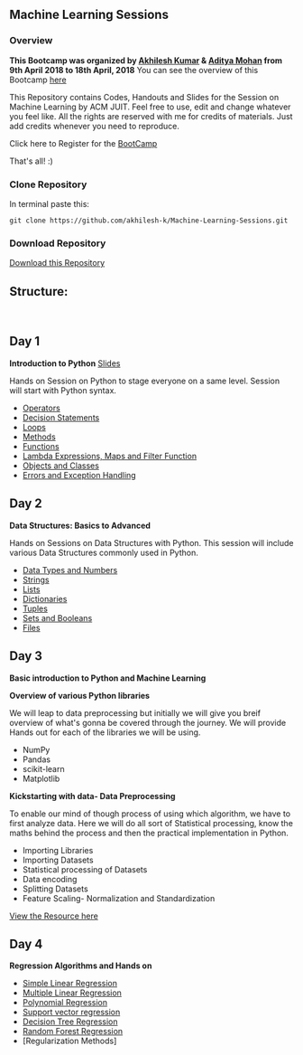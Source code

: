 ## Machine Learning Sessions

### Overview 
**This Bootcamp was organized by [Akhilesh Kumar](https://akhilesh-k.github.io) & [Aditya Mohan](https://github.com/7avenged) from 9th April 2018 to 18th April, 2018**
You can see the overview of this Bootcamp [here](https://github.com/akhilesh-k/Machine-Learning-Sessions/blob/master/Slides/Machine%20Learnining%20Bootcamp.pdf)


This Repository contains Codes, Handouts and Slides for the Session on Machine Learning by ACM JUIT. Feel free to use, edit and change whatever you feel like. All the rights are reserved with me for credits of materials. Just add credits whenever you need to reproduce.

Click here to Register for the [BootCamp](https://mlbootcamp.github.io/)

That's all! :)
### Clone Repository
In terminal paste this:

`git clone https://github.com/akhilesh-k/Machine-Learning-Sessions.git`

### Download Repository

[Download this Repository](https://github.com/akhilesh-k/Machine-Learning-Sessions/archive/master.zip)

## Structure: 
 
## Day 1
**Introduction to Python** [Slides]()

Hands on Session on Python to stage everyone on a same level. Session will start with Python syntax.

- [Operators](http://nbviewer.jupyter.org/github/akhilesh-k/Machine-Learning-Sessions/tree/master/Basics/Operators/)
- [Decision Statements](http://nbviewer.jupyter.org/github/akhilesh-k/Machine-Learning-Sessions/tree/master/Basics/Decision%20statements/)
- [Loops](http://nbviewer.jupyter.org/github/akhilesh-k/Machine-Learning-Sessions/tree/master/Basics/Loops/)
- [Methods](http://nbviewer.jupyter.org/github/akhilesh-k/Machine-Learning-Sessions/tree/master/Basics/Methods/)
- [Functions](http://nbviewer.jupyter.org/github/akhilesh-k/Machine-Learning-Sessions/tree/master/Basics/Functions/)
- [Lambda Expressions, Maps and Filter Function](http://nbviewer.jupyter.org/github/akhilesh-k/Machine-Learning-Sessions/tree/master/Basics/Lambda/)
- [Objects and Classes](http://nbviewer.jupyter.org/github/akhilesh-k/Machine-Learning-Sessions/tree/master/Basics/Objects/) 
- [Errors and Exception Handling](http://nbviewer.jupyter.org/github/akhilesh-k/Machine-Learning-Sessions/tree/master/Basics/Errors/)

## Day 2
**Data Structures: Basics to Advanced**

Hands on Sessions on Data Structures with Python. This session will include various Data Structures commonly used in Python.

- [Data Types and Numbers](http://nbviewer.jupyter.org/github/akhilesh-k/Machine-Learning-Sessions/blob/master/Python%20Data%20Structures/Numbers.ipynb)
- [Strings](http://nbviewer.jupyter.org/github/akhilesh-k/Machine-Learning-Sessions/blob/master/Python%20Data%20Structures/Strings.ipynb)
- [Lists](http://nbviewer.jupyter.org/github/akhilesh-k/Machine-Learning-Sessions/blob/master/Python%20Data%20Structures/Lists.ipynb)
- [Dictionaries](http://nbviewer.jupyter.org/github/akhilesh-k/Machine-Learning-Sessions/blob/master/Python%20Data%20Structures/Dictionaries.ipynb)
- [Tuples](http://nbviewer.jupyter.org/github/akhilesh-k/Machine-Learning-Sessions/blob/master/Python%20Data%20Structures/Tuples.ipynb)
- [Sets and Booleans](http://nbviewer.jupyter.org/github/akhilesh-k/Machine-Learning-Sessions/blob/master/Python%20Data%20Structures/Sets%20and%20Booleans.ipynb)
- [Files](http://nbviewer.jupyter.org/github/akhilesh-k/Machine-Learning-Sessions/blob/master/Python%20Data%20Structures/Files.ipynb)


## Day 3
**Basic introduction to Python and Machine Learning**

**Overview of various Python libraries**

We will leap to data preprocessing but initially we will give you breif overview of what's gonna be covered through the journey. We will provide Hands out for each of the libraries we will be using.

- NumPy 
- Pandas 
- scikit-learn 
- Matplotlib 

**Kickstarting with data- Data Preprocessing**

To enable our mind of though process of using which algorithm, we have to first analyze data. Here we will do all sort of Statistical processing, know the maths behind the process and then the practical implementation in Python.

- Importing Libraries 
- Importing Datasets 
- Statistical processing of Datasets 
- Data encoding 
- Splitting Datasets 
- Feature Scaling- Normalization and Standardization 

[View the Resource here](http://nbviewer.jupyter.org/github/akhilesh-k/Machine-Learning-Sessions/tree/master/Data%20Preprocessing/)
 
## Day 4

**Regression Algorithms and Hands on**
- [Simple Linear Regression](http://nbviewer.jupyter.org/github/akhilesh-k/Machine-Learning-Sessions/tree/master/Machine%20Learning/Regression/SimpleLinearRegression)
- [Multiple Linear Regression](http://nbviewer.jupyter.org/github/akhilesh-k/Machine-Learning-Sessions/tree/master/Machine%20Learning/Regression/Multiple%20Linear%20Regression)
- [Polynomial Regression](http://nbviewer.jupyter.org/github/akhilesh-k/Machine-Learning-Sessions/tree/master/Machine%20Learning/Regression/PolynomialRegression)
- [Support vector regression](http://nbviewer.jupyter.org/github/akhilesh-k/Machine-Learning-Sessions/tree/master/Machine%20Learning/Regression/SupportVectorRegressor) 
- [Decision Tree Regression](http://nbviewer.jupyter.org/github/akhilesh-k/Machine-Learning-Sessions/tree/master/Machine%20Learning/Regression/DecisionTree) 
- [Random Forest Regression](http://nbviewer.jupyter.org/github/akhilesh-k/Machine-Learning-Sessions/tree/master/Machine%20Learning/Regression/RandomForestRegression)
- [Regularization Methods]
